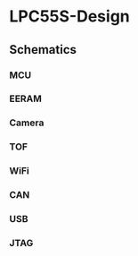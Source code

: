 # LPC55S-Design
## Schematics
### MCU
### EERAM
### Camera
### TOF
### WiFi
### CAN
### USB
### JTAG
